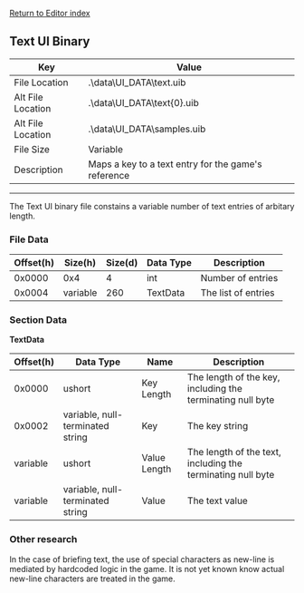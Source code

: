 
[Return to Editor index](../editor.md)

## Text UI Binary

Key  | Value
--- | ---
File Location | .\data\UI_DATA\text.uib
Alt File Location | .\data\UI_DATA\text{0}.uib
Alt File Location | .\data\UI_DATA\samples.uib
File Size | Variable
Description  | Maps a key to a text entry for the game's reference


---
The Text UI binary file constains a variable number of text entries of arbitary length. 

### File Data

Offset(h) | Size(h) | Size(d) | Data Type | Description
--- | --- | --- | --- | --- 
0x0000 | 0x4 | 4 | int | Number of entries
0x0004 | variable | 260 | TextData | The list of entries

### Section Data
**TextData**

Offset(h) | Data Type | Name | Description
--- | --- | --- | --- 
0x0000 | ushort | Key Length | The length of the key, including the terminating null byte
0x0002 | variable, null-terminated string | Key | The key string
variable | ushort | Value Length  | The length of the text, including the terminating null byte 
variable | variable, null-terminated string | Value | The text value


### Other research

In the case of briefing text, the use of special characters as new-line is mediated by hardcoded logic in the game. It is not yet known know actual new-line characters are treated in the game.



